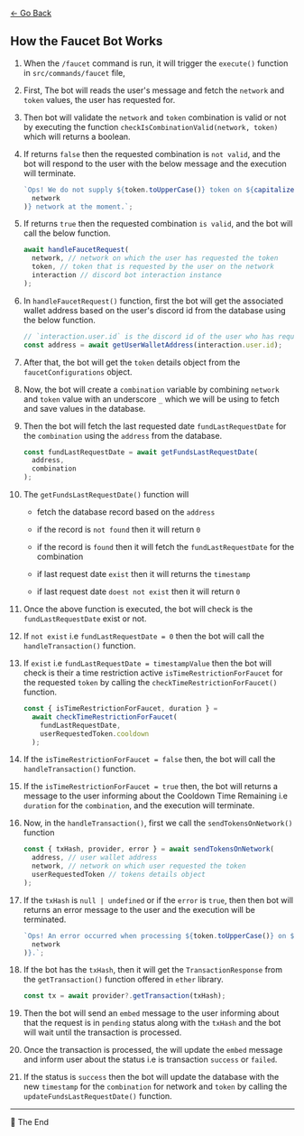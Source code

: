 [← Go Back](../README.md)

## How the Faucet Bot Works

1. When the `/faucet` command is run, it will trigger the `execute()` function in `src/commands/faucet` file,

2. First, The bot will reads the user's message and fetch the `network` and `token` values, the user has requested for.

3. Then bot will validate the `network` and `token` combination is valid or not by executing the function `checkIsCombinationValid(network, token)` which will returns a boolean.

4. If returns `false` then the requested combination is `not valid`, and the bot will respond to the user with the below message and the execution will terminate.

   ```typescript
   `Ops! We do not supply ${token.toUpperCase()} token on ${capitalize(
     network
   )} network at the moment.`;
   ```

5. If returns `true` then the requested combination `is valid`, and the bot will call the below function.

   ```typescript
   await handleFaucetRequest(
     network, // network on which the user has requested the token
     token, // token that is requested by the user on the network
     interaction // discord bot interaction instance
   );
   ```

6. In `handleFaucetRequest()` function, first the bot will get the associated wallet address based on the user's discord id from the database using the below function.

   ```typescript
   // `interaction.user.id` is the discord id of the user who has requested the token
   const address = await getUserWalletAddress(interaction.user.id);
   ```

7. After that, the bot will get the `token` details object from the `faucetConfigurations` object.

8. Now, the bot will create a `combination` variable by combining `network` and `token` value with an underscore `_` which we will be using to fetch and save values in the database.

9. Then the bot will fetch the last requested date `fundLastRequestDate` for the `combination` using the `address` from the database.

   ```typescript
   const fundLastRequestDate = await getFundsLastRequestDate(
     address,
     combination
   );
   ```

10. The `getFundsLastRequestDate()` function will

    - fetch the database record based on the `address`

    - if the record is `not found` then it will return `0`

    - if the record is `found` then it will fetch the `fundLastRequestDate` for the combination

    - if last request date `exist` then it will returns the `timestamp`

    - if last request date `doest not exist` then it will return `0`

11. Once the above function is executed, the bot will check is the `fundLastRequestDate` exist or not.

12. If `not exist` i.e `fundLastRequestDate = 0` then the bot will call the `handleTransaction()` function.

13. If `exist` i.e `fundLastRequestDate = timestampValue` then the bot will check is their a time restriction active `isTimeRestrictionForFaucet` for the requested `token` by calling the `checkTimeRestrictionForFaucet()` function.

    ```typescript
    const { isTimeRestrictionForFaucet, duration } =
      await checkTimeRestrictionForFaucet(
        fundLastRequestDate,
        userRequestedToken.cooldown
      );
    ```

14. If the `isTimeRestrictionForFaucet = false` then, the bot will call the `handleTransaction()` function.

15. If the `isTimeRestrictionForFaucet = true` then, the bot will returns a message to the user informing about the Cooldown Time Remaining i.e `duration` for the `combination`, and the execution will terminate.

16. Now, in the `handleTransaction()`, first we call the `sendTokensOnNetwork()` function

    ```typescript
    const { txHash, provider, error } = await sendTokensOnNetwork(
      address, // user wallet address
      network, // network on which user requested the token
      userRequestedToken // tokens details object
    );
    ```

17. If the `txHash` is `null | undefined` or if the `error` is `true`, then then bot will returns an error message to the user and the execution will be terminated.

    ```typescript
    `Ops! An error occurred when processing ${token.toUpperCase()} on ${capitalize(
      network
    )}.`;
    ```

18. If the bot has the `txHash`, then it will get the `TransactionResponse` from the `getTransaction()` function offered in `ether` library.

    ```typescript
    const tx = await provider?.getTransaction(txHash);
    ```

19. Then the bot will send an `embed` message to the user informing about that the request is in `pending` status along with the `txHash` and the bot will wait until the transaction is processed.

20. Once the transaction is processed, the will update the `embed` message and inform user about the status i.e is transaction `success` or `failed`.

21. If the status is `success` then the bot will update the database with the new `timestamp` for the `combination` for network and `token` by calling the `updateFundsLastRequestDate()` function.

---

📄 The End
